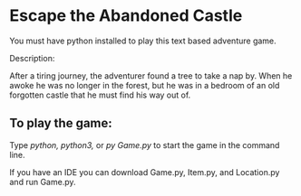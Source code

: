 # Escape the Abandoned Castle 
You must have python installed to play this text based adventure game.

Description:

After a tiring journey, the adventurer found a tree to take a nap by. When he awoke he was no longer in the forest, but he was in a bedroom of an old forgotten castle that he must find his way out of.

## To play the game:
Type *python, python3,* or *py Game.py* to start the game in the command line.

If you have an IDE you can download Game.py, Item.py, and Location.py and run Game.py.

